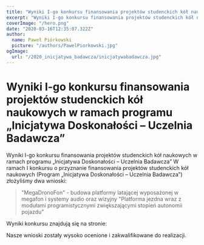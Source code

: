 ```yaml
---
title: "Wyniki I-go konkursu finansowania projektów studenckich kół naukowych"
excerpt: "Wyniki I-go konkursu finansowania projektów studenckich kół naukowych w ramach programu „Inicjatywa Doskonałości – Uczelnia Badawcza” "
coverImage: "/hero.png"
date: "2020-03-16T12:35:07.322Z"
author:
  name: Paweł Piórkowski
  picture: "/authors/PawelPiorkowski.jpg"
ogImage:
  url: "/2020_inicjatywa_badawcza/inicjatywabadawcza.jpg"
---
```


# Wyniki I-go konkursu finansowania projektów studenckich kół naukowych w ramach programu „Inicjatywa Doskonałości – Uczelnia Badawcza”

Wyniki I-go konkursu finansowania projektów studenckich kół naukowych w ramach programu „Inicjatywa Doskonałości – Uczelnia Badawcza” W ramach I konkursu o przyznanie finansowania projektów studenckich kół naukowych (Program „Inicjatywa Doskonałości – Uczelnia Badawcza”) złożyliśmy dwa wnioski:

>"MegaDronoFon" - budowa platformy latającej wyposażonej w megafon i systemy audio oraz wizyjny
>"Platforma jezdna wraz z modułami programistycznymi zwiększającymi stopień autonomii pojazdu"

Wyniki konkursu znajdują się na stronie:

[Wyniki konkuru]: https://www.polsl.pl/Documents/2020/WynikiKonkursu.pdf

Nasze wnioski zostały wysoko ocenione i zakwalifikowane do realizacji.
